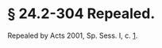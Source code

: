 # § 24.2-304 Repealed.

<p>Repealed by Acts 2001, Sp. Sess. I, c. <a href='http://lis.virginia.gov/cgi-bin/legp604.exe?012+ful+CHAP0001'>1</a>.</p>
